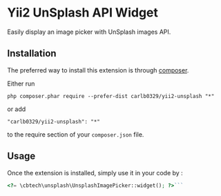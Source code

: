 Yii2 UnSplash API Widget
========================
Easily display an image picker with UnSplash images API.

Installation
------------

The preferred way to install this extension is through [composer](http://getcomposer.org/download/).

Either run

```
php composer.phar require --prefer-dist carlb0329/yii2-unsplash "*"
```

or add

```
"carlb0329/yii2-unsplash": "*"
```

to the require section of your `composer.json` file.


Usage
-----

Once the extension is installed, simply use it in your code by  :

```php
<?= \cbtech\unsplash\UnsplashImagePicker::widget(); ?>```